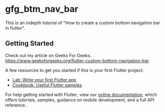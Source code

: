 # gfg_btm_nav_bar

This is an indepth tutorial of "How to create a custom bottom navigation bar in flutter".

## Getting Started

Check out my article on Geeks For Geeks.
https://www.geeksforgeeks.org/flutter-custom-bottom-navigation-bar

A few resources to get you started if this is your first Flutter project:

- [Lab: Write your first Flutter app](https://flutter.dev/docs/get-started/codelab)
- [Cookbook: Useful Flutter samples](https://flutter.dev/docs/cookbook)

For help getting started with Flutter, view our
[online documentation](https://flutter.dev/docs), which offers tutorials,
samples, guidance on mobile development, and a full API reference.

